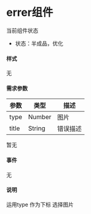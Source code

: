 # errer组件
当前组件状态

- 状态：半成品，优化


#### 样式

无

#### 需求参数

| 参数  | 类型   | 描述     |
| ----- | ------ | -------- |
| type  | Number | 图片     |
| title | String | 错误描述 |

暂无

#### 事件

无

#### 说明

运用type 作为下标 选择图片